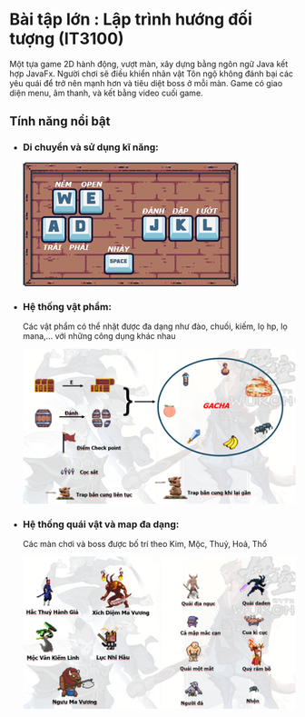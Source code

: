 <h1>Bài tập lớn : Lập trình hướng đối tượng (IT3100)</h1>

<p>Một tựa game 2D hành động, vượt màn, xây dựng bằng ngôn ngữ Java kết hợp JavaFx. Người chơi sẽ điều khiển nhân vật Tôn ngộ không đánh bại các yêu quái để trở nên mạnh hơn và tiêu diệt boss ở mỗi màn. Game có giao diện menu, âm thanh, và kết bằng video cuối game.</p>
<h2>Tính năng nổi bật</h2>
<ul>
  <li><h3>Di chuyển và sử dụng kĩ năng: </h3>
      <img src="res/tutorialImage.png" />
  </li>
  <li><h3>Hệ thống vật phẩm: </h3>
      <p>Các vật phẩm có thể nhặt được đa dạng như đào, chuối, kiếm, lọ hp, lọ mana,... với những công dụng khác nhau</p>
      <img src="res/items.png" />
  </li>
  <li><h3>Hệ thống quái vật và map đa dạng: </h3>
      <p>Các màn chơi và boss được bố trí theo Kim, Mộc, Thuỷ, Hoả, Thổ</p>
      <img src="res/enemies.png" />
  </li>
  
</ul>
